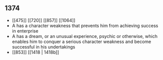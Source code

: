 ## 1374
- [[475]] [[720]] [[857]] [[1064]] 
- A has a character weakness that prevents him from achieving success in enterprise
- A has a dream, or an unusual experience, psychic or otherwise, which enables him to conquer a serious character weakness and become successful in his undertakings
- [[853]] [[1418 | 1418b]] 

